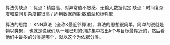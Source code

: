 算法优缺点：
优点：精度高、对异常值不敏感、无输入数据假定
缺点：时间复杂度和空间复杂度都很高 / 适用数据范围:数值型和标称型

算法的思路：
KNN算法（全称K最近邻算法），算法的思想很简单，简单的说就是物以类聚，
也就是说我们从一堆已知的训练集中找出k个与目标最靠近的，然后看他们中最多的分类是哪个，就以这个为依据分类。 

